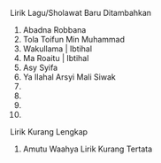 Lirik Lagu/Sholawat Baru Ditambahkan
1. Abadna Robbana
2. Tola Toifun Min Muhammad
3. Wakullama | Ibtihal
4. Ma Roaitu | Ibtihal
5. Asy Syifa
6. Ya Ilahal Arsyi Mali Siwak
7. 
8. 
9. 
10. 

Lirik Kurang Lengkap
1. Amutu Waahya Lirik Kurang Tertata
